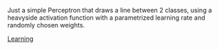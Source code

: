 Just a simple Perceptron that draws a line between 2 classes, using a heavyside activation function with a parametrized learning rate and randomly chosen weights.

[Learning](https://github.com/elmaxiboy/perceptron/assets/110695947/edf1cab2-331c-4517-9c7d-5b3732dad2d5)
